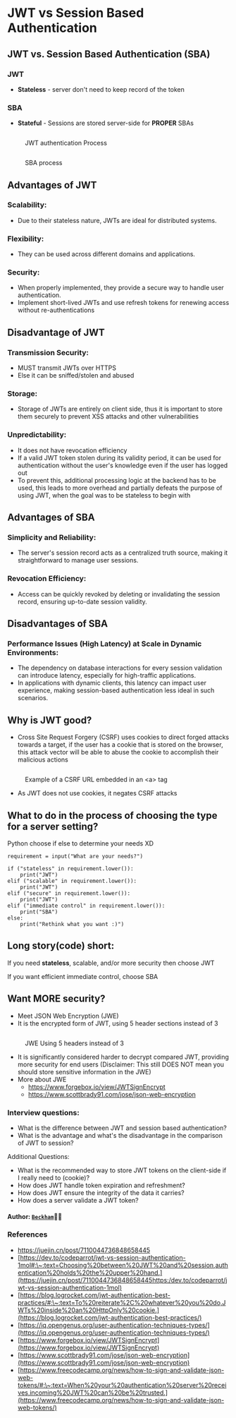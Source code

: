 # JWT vs Session Based Authentication

## JWT vs. Session Based Authentication (SBA)

### JWT

* **Stateless** - server don't need to keep record of the token

### SBA

* **Stateful** - Sessions are stored server-side for **PROPER** SBAs

<figure><img src="../../.gitbook/assets/image (11).png" alt=""><figcaption><p>JWT authentication Process</p></figcaption></figure>

<figure><img src="../../.gitbook/assets/image (13).png" alt=""><figcaption><p>SBA process </p></figcaption></figure>

## Advantages of JWT

### Scalability:

* Due to their stateless nature, JWTs are ideal for distributed systems.&#x20;

### Flexibility:

* They can be used across different domains and applications.&#x20;

### Security:

* When properly implemented, they provide a secure way to handle user authentication.
* Implement short-lived JWTs and use refresh tokens for renewing access without re-authentications

## Disadvantage of JWT

### Transmission Security:

* MUST transmit JWTs over HTTPS
* Else it can be sniffed/stolen and abused&#x20;

### Storage:

* Storage of JWTs are entirely on client side, thus it is important to store them securely to prevent XSS attacks and other vulnerabilities&#x20;

### Unpredictability:

* It does not have revocation efficiency
* If a valid JWT token stolen during its validity period, it can be used for authentication without the user's knowledge even if the user has logged out
* To prevent this, additional processing logic at the backend has to be used, this leads to more overhead and partially defeats the purpose of using JWT, when the goal was to be stateless to begin with

## Advantages of SBA

### Simplicity and Reliability:

* The server's session record acts as a centralized truth source, making it straightforward to manage user sessions.&#x20;

### Revocation Efficiency:

* Access can be quickly revoked by deleting or invalidating the session record, ensuring up-to-date session validity.

## Disadvantages of SBA

### Performance Issues (High Latency) at Scale in Dynamic Environments:

* The dependency on database interactions for every session validation can introduce latency, especially for high-traffic applications.
* In applications with dynamic clients, this latency can impact user experience, making session-based authentication less ideal in such scenarios.

## **Why is JWT good?**

* Cross Site Request Forgery (CSRF) uses cookies to direct forged attacks towards a target, if the user has a cookie that is stored on the browser, this attack vector will be able to abuse the cookie to accomplish their malicious actions

<figure><img src="../../.gitbook/assets/image (10).png" alt=""><figcaption><p>Example of a CSRF URL embedded in an &#x3C;a> tag</p></figcaption></figure>

* As JWT does not use cookies, it negates CSRF attacks



## What to do in the process of choosing the type for a server setting?

Python choose if else to determine your needs XD

```
requirement = input("What are your needs?") 

if ("stateless" in requirement.lower()):
	print("JWT")
elif ("scalable" in requirement.lower()):
	print("JWT")
elif ("secure" in requirement.lower()):
	print("JWT")
elif ("immediate control" in requirement.lower()):
	print("SBA")
else:
	print("Rethink what you want :)")
```

## Long story(code) short:

If you need **stateless**, scalable, and/or more security then choose JWT

If you want  efficient immediate control, choose SBA



## **Want MORE security?**

* Meet JSON Web Encryption (JWE)
* It is the encrypted form of JWT, using 5 header sections instead of 3

<figure><img src="../../.gitbook/assets/image (9).png" alt=""><figcaption><p>JWE Using 5 headers instead of 3</p></figcaption></figure>

* It is significantly considered harder to decrypt compared JWT, providing more security for end users (Disclaimer: This still DOES NOT mean you should store sensitive information in the JWE)
* More about JWE&#x20;
  * https://www.forgebox.io/view/JWTSignEncrypt
  * https://www.scottbrady91.com/jose/json-web-encryption

### Interview questions:

* What is the difference between JWT and session based authentication?&#x20;
* What is the advantage and what's the disadvantage in the comparison of JWT to session?

Additional Questions:

* What is the recommended way to store JWT tokens on the client-side if I really need to (cookie)?
* How does JWT handle token expiration and refreshment?
* How does JWT ensure the integrity of the data it carries?
* How does a server validate a JWT token?

#### Author: [`Beckham`](https://github.com/Ninjarku)🐱‍👤

### References

* [https://juejin.cn/post/7110044736848658445  ](https://juejin.cn/post/7110044736848658445https:/dev.to/codeparrot/jwt-vs-session-authentication-1mol)
* [https://dev.to/codeparrot/jwt-vs-session-authentication-1mol#:\~:text=Choosing%20between%20JWT%20and%20session,authentication%20holds%20the%20upper%20hand.](https://juejin.cn/post/7110044736848658445https:/dev.to/codeparrot/jwt-vs-session-authentication-1mol)
* [https://blog.logrocket.com/jwt-authentication-best-practices/#:\~:text=To%20reiterate%2C%20whatever%20you%20do,JWTs%20inside%20an%20HttpOnly%20cookie.](https://blog.logrocket.com/jwt-authentication-best-practices/)
* [https://iq.opengenus.org/user-authentication-techniques-types/](https://iq.opengenus.org/user-authentication-techniques-types/)
* [https://www.forgebox.io/view/JWTSignEncrypt](https://www.forgebox.io/view/JWTSignEncrypt)
* [https://www.scottbrady91.com/jose/json-web-encryption](https://www.scottbrady91.com/jose/json-web-encryption)
* [https://www.freecodecamp.org/news/how-to-sign-and-validate-json-web-tokens/#:\~:text=When%20your%20authentication%20server%20receives,incoming%20JWT%20can%20be%20trusted.](https://www.freecodecamp.org/news/how-to-sign-and-validate-json-web-tokens/)
